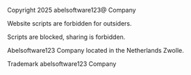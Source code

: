Copyright 2025 abelsoftware123@ Company 

Website scripts are forbidden for outsiders.

Scripts are blocked, sharing is forbidden. 

Abelsoftware123 Company located in the Netherlands Zwolle.

Trademark abelsoftware123 Company 
